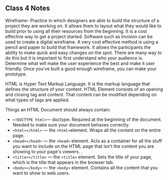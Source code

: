 ## Class 4 Notes

Wireframe- Practice in which designers are able to build the structure of a project they are working on. It allows them to layout what they would like to build prior to using all their resources from the beginning. It is a cost effective way to get a project started. Software such as Invision can be used to create a digital wireframe. A very cost effective method is using a pencil and paper to build that framework. It allows the participants the ability to make quick and easy changes on the spot. There are many way to do this but it is important to first understand who your audience is. Determine what will make the user experience the best and make it user friendly. Once you’ve built a good enough wireframe, you can make your prototype.

HTML is Hyper Text Markup Language. It is the markup language that defines the structure of your content.
HTML Element consists of an opening and closing tag and content. That content can be modified depending on what types of tags are applied.

Things an HTML Document should always contain.
* `<!DOCTYPE html>`— doctype. 
Required at the beginning of the document. Needed to make sure your document behaves correctly. 
* `<html></html>` — the `<html>`element. 
Wraps all the content on the entire page.
* `<head></head>` — the `<head>` element. 
Acts as a container for all the stuff you want to include on the HTML page that isn't the content you are showing to your page's viewers. .
* `<title></title>` — the `<title>` element. 
Sets the title of your page, which is the title that appears in the browser tab.
* `<body></body>` — the `<body>` element. 
Contains all the content that you want to show to web users.